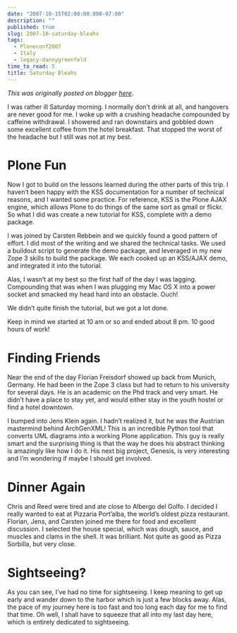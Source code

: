 ```yaml
---
date: "2007-10-15T02:00:00.000-07:00"
description: ""
published: true
slug: 2007-10-saturday-bleahs
tags:
  - Ploneconf2007
  - Italy
  - legacy-dannygreenfeld
time_to_read: 5
title: Saturday Bleahs
---
```


_This was originally posted on blogger [here](https://dannygreenfeld.blogspot.com/2007/10/saturday-bleahs.html)_.

I was rather ill Saturday morning. I normally don’t drink at all, and hangovers are never good for me. I woke up with a crushing headache compounded by caffeine withdrawal. I showered and ran downstairs and gobbled down some excellent coffee from the hotel breakfast. That stopped the worst of the headache but I still was not at my best.

# Plone Fun

Now I got to build on the lessons learned during the other parts of this trip. I haven’t been happy with the KSS documentation for a number of technical reasons, and I wanted some practice. For reference, KSS is the Plone AJAX engine, which allows Plone to do things of the same sort as gmail or flickr. So what I did was create a new tutorial for KSS, complete with a demo package.

I was joined by Carsten Rebbein and we quickly found a good pattern of effort. I did most of the writing and we shared the technical tasks. We used a buildout script to generate the demo package, and leveraged in my new Zope 3 skills to build the package. We each cooked up an KSS/AJAX demo, and integrated it into the tutorial.

Alas, I wasn’t at my best so the first half of the day I was lagging. Compounding that was when I was plugging my Mac OS X into a power socket and smacked my head hard into an obstacle. Ouch!

We didn’t quite finish the tutorial, but we got a lot done.

Keep in mind we started at 10 am or so and ended about 8 pm. 10 good hours of work!

# Finding Friends

Near the end of the day Florian Freisdorf showed up back from Munich, Germany. He had been in the Zope 3 class but had to return to his university for several days. He is an academic on the Phd track and very smart. He didn’t have a place to stay yet, and would either stay in the youth hostel or find a hotel downtown.

I bumped into Jens Klein again. I hadn’t realized it, but he was the Austrian mastermind behind ArchGenXML! This is an incredible Python tool that converts UML diagrams into a working Plone application. This guy is really smart and the surprising thing is that the way he does his abstract thinking is amazingly like how I do it. His next big project, Genesis, is very interesting and I’m wondering if maybe I should get involved.

# Dinner Again

Chris and Reed were tired and ate close to Albergo del Golfo. I decided I really wanted to eat at Pizzaria Port’alba, the world’s oldest pizza restaurant. Florian, Jens, and Carsten joined me there for food and excellent discussion. I selected the house special, which was dough, sauce, and muscles and clams in the shell. It was brilliant. Not quite as good as Pizza Sorbilla, but very close.

# Sightseeing?

As you can see, I’ve had no time for sightseeing. I keep meaning to get up early and wander down to the harbor which is just a few blocks away. Alas, the pace of my journey here is too fast and too long each day for me to find that time. Oh well, I shall have to squeeze that all into my last day here, which is entirely dedicated to sightseeing.
